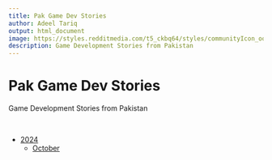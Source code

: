 ```yaml
---
title: Pak Game Dev Stories
author: Adeel Tariq
output: html_document
image: https://styles.redditmedia.com/t5_ckbq64/styles/communityIcon_ooei9a15xprd1.png
description: Game Development Stories from Pakistan
---
```


# Pak Game Dev Stories
Game Development Stories from Pakistan

<br>

- [2024](2024)
  - [October](2024/october)
